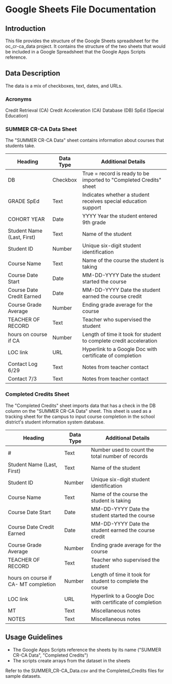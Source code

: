 # Google Sheets File Documentation

## Introduction
This file provides the structure of the Google Sheets spreadsheet for the oc_cr-ca_data project. It contains the structure of the two sheets that would be included in a Google Spreadsheet that the Google Apps Scripts reference.

## Data Description
The data is a mix of checkboxes, text, dates, and URLs.
### Acronyms
Credit Retrieval (CA)
Credit Acceleration (CA)
Database (DB)
SpEd (Special Education)

### SUMMER CR-CA Data Sheet

The "SUMMER CR-CA Data" sheet contains information about courses that students take.

| Heading                    | Data Type | Additional Details                                                 |
|----------------------------|-----------|--------------------------------------------------------------------|
| DB                         | Checkbox  | True = record is ready to be imported to "Completed Credits" sheet |
| GRADE SpEd                 | Text      | Indicates whether a student receives special education support     |
| COHORT YEAR                | Date      | YYYY Year the student entered 9th grade                            |
| Student Name (Last, First) | Text      | Name of the student                                                |
| Student ID                 | Number    | Unique six-digit student identification                            |
| Course Name                | Text      | Name of the course the student is taking                           |
| Course Date Start          | Date      | MM-DD-YYYY Date the student started the course                     |
| Course Date Credit Earned  | Date      | MM-DD-YYYY Date the student earned the course credit               |
| Course Grade Average       | Number    | Ending grade average for the course                                |
| TEACHER OF RECORD          | Text      | Teacher who supervised the student                                 |
| hours on course if CA      | Number    | Length of time it took for student to complete credit acceleration |
| LOC link                   | URL       | Hyperlink to a Google Doc with certificate of completion           |
| Contact Log 6/29           | Text      | Notes from teacher contact                                         |
| Contact 7/3                | Text      | Notes from teacher contact                                         |

### Completed Credits Sheet

The "Completed Credits" sheet imports data that has a check in the DB column on the "SUMMER CR-CA Data" sheet. This sheet is used as a tracking sheet for the campus to input course completion in the school district's student information system database.

| Heading                              | Data Type | Additional Details                                        |
|--------------------------------------|-----------|-----------------------------------------------------------|
| #                                    | Text      | Number used to count the total number of records          |
| Student Name (Last, First)           | Text      | Name of the student                                       |
| Student ID                           | Number    | Unique six-digit student identification                   |
| Course Name                          | Text      | Name of the course the student is taking                  |
| Course Date Start                    | Date      | MM-DD-YYYY Date the student started the course            |
| Course Date Credit Earned            | Date      | MM-DD-YYYY Date the student earned the course credit      |
| Course Grade Average                 | Number    | Ending grade average for the course                       |
| TEACHER OF RECORD                    | Text      | Teacher who supervised the student                        |
| hours on course if CA- MT completion | Number    | Length of time it took for student to complete the course |
| LOC link                             | URL       | Hyperlink to a Google Doc with certificate of completion  |
| MT                                   | Text      | Miscellaneous notes                                       |
| NOTES                                | Text      | Miscellaneous notes                                       |

## Usage Guidelines

- The Google Apps Scripts reference the sheets by its name ("SUMMER CR-CA Data", "Completed Credits")
- The scripts create arrays from the dataset in the sheets

Refer to the SUMMER_CR-CA_Data.csv and the Completed_Credits files for sample datasets.